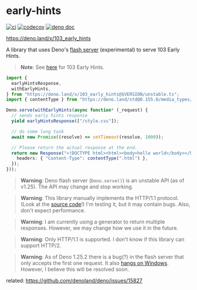 # early-hints

[![ci](https://github.com/ayame113/early-hints/actions/workflows/ci.yml/badge.svg)](https://github.com/ayame113/early-hints/actions/workflows/ci.yml)
[![codecov](https://codecov.io/gh/ayame113/early-hints/branch/main/graph/badge.svg?token=fd7I1uUnCn)](https://codecov.io/gh/ayame113/early-hints)
[![deno doc](https://doc.deno.land/badge.svg)](https://deno.land/x/103_early_hints/unstable.ts)

https://deno.land/x/103_early_hints

A library that uses Deno's
[flash server](https://github.com/denoland/deno/tree/main/ext/flash)
(experimental) to serve 103 Early Hints.

> **Note**: See [here](https://dev.to/qainsights/what-is-http-103-1l26) for 103
> Early Hints.

```ts
import {
  earlyHintsResponse,
  withEarlyHints,
} from "https://deno.land/x/103_early_hints@$VERSION/unstable.ts";
import { contentType } from "https://deno.land/std@0.155.0/media_types/mod.ts";

Deno.serve(withEarlyHints(async function* (_request) {
  // sends early hints response
  yield earlyHintsResponse(["/style.css"]);

  // do some long task
  await new Promise((resolve) => setTimeout(resolve, 1000));

  // Please return the actual response at the end.
  return new Response("<!DOCTYPE html><html><body>hello world</body></html>", {
    headers: { "Content-Type": contentType(".html") },
  });
}));
```

> **Warning**: Deno flash server (`Deno.serve()`) is an unstable API (as of
> v1.25). The API may change and stop working.

> **Warning**: This library manually implements the HTTP/1.1 protocol. (Look at
> the [source code](./unstable.ts)!) I'm testing it, but it may contain bugs.
> Also, don't expect performance.

> **Warning**: I am currently using a generator to return multiple responses.
> However, we may change how we use it in the future.

> **Warning**: Only HTTP/1.1 is supported. I don't know if this library can
> support HTTP/2.

> **Warning**: As of Deno 1.25.2 there is a bug(?) in the flash server that only
> accepts the first one request. It also
> [hangs on Windows](https://github.com/denoland/deno/issues/15549). However, I
> believe this will be resolved soon.

related: https://github.com/denoland/deno/issues/15827
